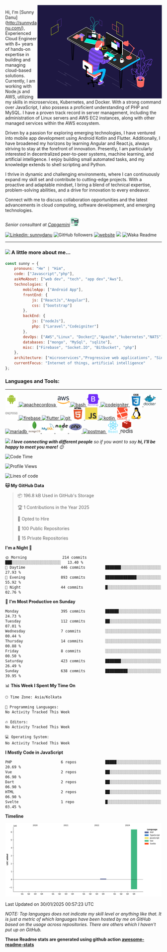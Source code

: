 <img align='right'  src="https://github.com/sunnydanu/sunnydanu/blob/681818085dbf784f97eb5d2d51a63554cad3b8d4/1623039293500.gif" width="400" >

Hi, I'm [Sunny Danu] (http://sunnydanu.com/), Experienced Cloud Engineer with 8+ years of hands-on expertise in building and managing cloud-based solutions. Currently, I am working with Node.js and AWS, utilizing my skills in microservices, Kubernetes, and Docker. With a strong command over JavaScript, I also possess a proficient understanding of PHP and MySQL. I have a proven track record in server management, including the administration of Linux servers and AWS EC2 instances, along with other managed services within the AWS ecosystem.

Driven by a passion for exploring emerging technologies, I have ventured into mobile app development using Android Kotlin and Flutter. Additionally, I have broadened my horizons by learning Angular and React.js, always striving to stay at the forefront of innovation. Presently, I am particularly interested in decentralized peer-to-peer systems, machine learning, and artificial intelligence. I enjoy building small automated tasks, and my knowledge extends to shell scripting and Python.

I thrive in dynamic and challenging environments, where I can continuously expand my skill set and contribute to cutting-edge projects. With a proactive and adaptable mindset, I bring a blend of technical expertise, problem-solving abilities, and a drive for innovation to every endeavor.

Connect with me to discuss collaboration opportunities and the latest advancements in cloud computing, software development, and emerging technologies.


<p><em>Senior consultant at <a href="https://www.capgemini.com/in-en/">Capgemini</a><img src="https://raw.githubusercontent.com/sunnydanu/sunnydanu/master/banner.jpg" width="30"> 
</em></p>


[![Linkedin: sunnydanu](https://img.shields.io/badge/-sunnydanu-blue?style=flat-square&logo=Linkedin&logoColor=white&link=https://www.linkedin.com/in/sunnydanu/)](https://www.linkedin.com/in/sunnydanu/)
![GitHub followers](https://img.shields.io/github/followers/sunnydanu?label=Follow&style=social)
[![website](https://img.shields.io/badge/Website-46a2f1.svg?&style=flat-square&logo=Google-Chrome&logoColor=white&link=http://sunnydanu.com/)](http://sunnydanu.com/)
![](https://visitor-badge.glitch.me/badge?page_id=sunnydanu.sunnydanu)
![Waka Readme](https://github.com/sunnydanu/sunnydanu/actions/workflows/update-stats.yml/badge.svg)

<hr>

### <img src="https://media.giphy.com/media/VgCDAzcKvsR6OM0uWg/giphy.gif" width="50"> A little more about me...  

```javascript
const sunny = {
    pronouns: "He" | "Him",
    code: ["Javascript","php"],
    askMeAbout: ["web dev", "tech", "app dev","Aws"],
    technologies: {
        mobileApp: ["Android App"],
        frontEnd: {
            js: ["ReactJs","Angular"],
            css: ["bootstrap"]
        },
        backEnd: {
            js: ["nodeJs"],
            php: ["Laravel","Codeigniter"]
        },
        devOps: ["AWS","Linux", "Docker🐳","Apache","kubernetes","NATS"],
        databases: ["mongo", "MySql", "sqlite"],
        misc: ["Firebase", "Socket.IO", "Bitbucket", "php"]
    },
    architecture: ["microservices","Progressive web applications", "Single page applications"],
    currentFocus: "Internet of things, artificial intelligence"
};
```


<h3 align="left">Languages and Tools:</h3>
<hr>
<p align="left"> <a href="https://developer.android.com" target="_blank"> <img src="https://raw.githubusercontent.com/devicons/devicon/master/icons/android/android-original-wordmark.svg" alt="android" width="40" height="40"/> </a> <a href="https://cordova.apache.org/" target="_blank"> <img src="https://www.vectorlogo.zone/logos/apache_cordova/apache_cordova-icon.svg" alt="apachecordova" width="40" height="40"/> </a> <a href="https://aws.amazon.com" target="_blank"> <img src="https://raw.githubusercontent.com/devicons/devicon/master/icons/amazonwebservices/amazonwebservices-original-wordmark.svg" alt="aws" width="40" height="40"/> </a> <a href="https://www.gnu.org/software/bash/" target="_blank"> <img src="https://www.vectorlogo.zone/logos/gnu_bash/gnu_bash-icon.svg" alt="bash" width="40" height="40"/> </a> <a href="https://getbootstrap.com" target="_blank"> <img src="https://raw.githubusercontent.com/devicons/devicon/master/icons/bootstrap/bootstrap-plain-wordmark.svg" alt="bootstrap" width="40" height="40"/> </a> <a href="https://codeigniter.com" target="_blank"> <img src="https://cdn.worldvectorlogo.com/logos/codeigniter.svg" alt="codeigniter" width="40" height="40"/> </a> <a href="https://www.w3schools.com/css/" target="_blank"> <img src="https://raw.githubusercontent.com/devicons/devicon/master/icons/css3/css3-original-wordmark.svg" alt="css3" width="40" height="40"/> </a> <a href="https://www.docker.com/" target="_blank"> <img src="https://raw.githubusercontent.com/devicons/devicon/master/icons/docker/docker-original-wordmark.svg" alt="docker" width="40" height="40"/> </a> <a href="https://expressjs.com" target="_blank"> <img src="https://raw.githubusercontent.com/devicons/devicon/master/icons/express/express-original-wordmark.svg" alt="express" width="40" height="40"/> </a> <a href="https://firebase.google.com/" target="_blank"> <img src="https://www.vectorlogo.zone/logos/firebase/firebase-icon.svg" alt="firebase" width="40" height="40"/> </a> <a href="https://flutter.dev" target="_blank"> <img src="https://www.vectorlogo.zone/logos/flutterio/flutterio-icon.svg" alt="flutter" width="40" height="40"/> </a> <a href="https://git-scm.com/" target="_blank"> <img src="https://www.vectorlogo.zone/logos/git-scm/git-scm-icon.svg" alt="git" width="40" height="40"/> </a> <a href="https://www.w3.org/html/" target="_blank"> <img src="https://raw.githubusercontent.com/devicons/devicon/master/icons/html5/html5-original-wordmark.svg" alt="html5" width="40" height="40"/> </a> <a href="https://developer.mozilla.org/en-US/docs/Web/JavaScript" target="_blank"> <img src="https://raw.githubusercontent.com/devicons/devicon/master/icons/javascript/javascript-original.svg" alt="javascript" width="40" height="40"/> </a> <a href="https://kotlinlang.org" target="_blank"> <img src="https://www.vectorlogo.zone/logos/kotlinlang/kotlinlang-icon.svg" alt="kotlin" width="40" height="40"/> </a> <a href="https://laravel.com/" target="_blank"> <img src="https://raw.githubusercontent.com/devicons/devicon/master/icons/laravel/laravel-plain-wordmark.svg" alt="laravel" width="40" height="40"/> </a> <a href="https://www.linux.org/" target="_blank"> <img src="https://raw.githubusercontent.com/devicons/devicon/master/icons/linux/linux-original.svg" alt="linux" width="40" height="40"/> </a> <a href="https://mariadb.org/" target="_blank"> <img src="https://www.vectorlogo.zone/logos/mariadb/mariadb-icon.svg" alt="mariadb" width="40" height="40"/> </a> <a href="https://www.mongodb.com/" target="_blank"> <img src="https://raw.githubusercontent.com/devicons/devicon/master/icons/mongodb/mongodb-original-wordmark.svg" alt="mongodb" width="40" height="40"/> </a>   <a href="https://www.mysql.com/" target="_blank"> <img src="https://raw.githubusercontent.com/devicons/devicon/master/icons/mysql/mysql-original-wordmark.svg" alt="mysql" width="40" height="40"/> </a> <a href="https://nodejs.org" target="_blank"> <img src="https://raw.githubusercontent.com/devicons/devicon/master/icons/nodejs/nodejs-original-wordmark.svg" alt="nodejs" width="40" height="40"/> </a> <a href="https://www.php.net" target="_blank"> <img src="https://raw.githubusercontent.com/devicons/devicon/master/icons/php/php-original.svg" alt="php" width="40" height="40"/> </a> <a href="https://postman.com" target="_blank"> <img src="https://www.vectorlogo.zone/logos/getpostman/getpostman-icon.svg" alt="postman" width="40" height="40"/> </a> <a href="https://reactjs.org/" target="_blank"> <img src="https://raw.githubusercontent.com/devicons/devicon/master/icons/react/react-original-wordmark.svg" alt="react" width="40" height="40"/> </a> <a href="https://redis.io" target="_blank"> <img src="https://raw.githubusercontent.com/devicons/devicon/master/icons/redis/redis-original-wordmark.svg" alt="redis" width="40" height="40"/> </a>  </p>

<img src="https://media.giphy.com/media/LnQjpWaON8nhr21vNW/giphy.gif" width="60"> <em><b>I love connecting with different people</b> so if you want to say <b>hi, I'll be happy to meet you more!</b> 😊</em>


<!--START_SECTION:waka-->
![Code Time](http://img.shields.io/badge/Code%20Time-427%20hrs%2041%20mins-blue)

![Profile Views](http://img.shields.io/badge/Profile%20Views-0-blue)

![Lines of code](https://img.shields.io/badge/From%20Hello%20World%20I%27ve%20Written-6.4%20million%20lines%20of%20code-blue)

**🐱 My GitHub Data** 

> 📦 196.8 kB Used in GitHub's Storage 
 > 
> 🏆 1 Contributions in the Year 2025
 > 
> 💼 Opted to Hire
 > 
> 📜 100 Public Repositories 
 > 
> 🔑 15 Private Repositories 
 > 
**I'm a Night 🦉** 

```text
🌞 Morning                214 commits         ███░░░░░░░░░░░░░░░░░░░░░░   13.40 % 
🌆 Daytime                446 commits         ███████░░░░░░░░░░░░░░░░░░   27.93 % 
🌃 Evening                893 commits         ██████████████░░░░░░░░░░░   55.92 % 
🌙 Night                  44 commits          █░░░░░░░░░░░░░░░░░░░░░░░░   02.76 % 
```
📅 **I'm Most Productive on Sunday** 

```text
Monday                   395 commits         ██████░░░░░░░░░░░░░░░░░░░   24.73 % 
Tuesday                  112 commits         ██░░░░░░░░░░░░░░░░░░░░░░░   07.01 % 
Wednesday                7 commits           ░░░░░░░░░░░░░░░░░░░░░░░░░   00.44 % 
Thursday                 14 commits          ░░░░░░░░░░░░░░░░░░░░░░░░░   00.88 % 
Friday                   8 commits           ░░░░░░░░░░░░░░░░░░░░░░░░░   00.50 % 
Saturday                 423 commits         ███████░░░░░░░░░░░░░░░░░░   26.49 % 
Sunday                   638 commits         ██████████░░░░░░░░░░░░░░░   39.95 % 
```


📊 **This Week I Spent My Time On** 

```text
🕑︎ Time Zone: Asia/Kolkata

💬 Programming Languages: 
No Activity Tracked This Week

🔥 Editors: 
No Activity Tracked This Week

💻 Operating System: 
No Activity Tracked This Week
```

**I Mostly Code in JavaScript** 

```text
PHP                      6 repos             █████░░░░░░░░░░░░░░░░░░░░   20.69 % 
Vue                      2 repos             ██░░░░░░░░░░░░░░░░░░░░░░░   06.90 % 
Dart                     2 repos             ██░░░░░░░░░░░░░░░░░░░░░░░   06.90 % 
HTML                     2 repos             ██░░░░░░░░░░░░░░░░░░░░░░░   06.90 % 
Svelte                   1 repo              █░░░░░░░░░░░░░░░░░░░░░░░░   03.45 % 
```



**Timeline**

![Lines of Code chart](https://raw.githubusercontent.com/sunnydanu/sunnydanu/master/assets/bar_graph.png)


 Last Updated on 30/01/2025 00:57:23 UTC
<!--END_SECTION:waka-->

*NOTE: Top languages does not indicate my skill level or anything like that. It is just a metric of which languages have been hosted by me on GitHub based on the usage across repositories. There are others which I haven't put up on GitHub.*

</details>



**These Readme stats are generated using github action [awesome-readme-stats](https://github.com/sunnydanu/waka-readme-stats)**
